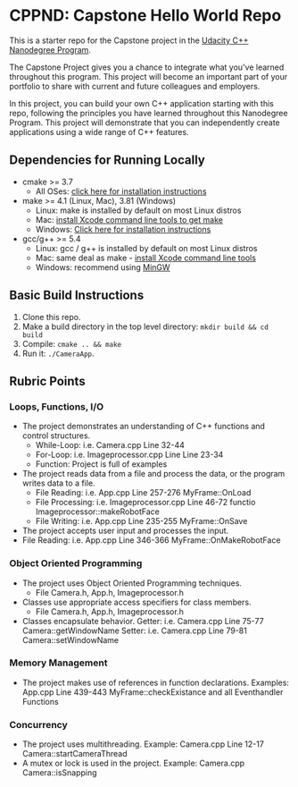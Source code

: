 # CPPND: Capstone Hello World Repo

This is a starter repo for the Capstone project in the [Udacity C++ Nanodegree Program](https://www.udacity.com/course/c-plus-plus-nanodegree--nd213).

The Capstone Project gives you a chance to integrate what you've learned throughout this program. This project will become an important part of your portfolio to share with current and future colleagues and employers.

In this project, you can build your own C++ application starting with this repo, following the principles you have learned throughout this Nanodegree Program. This project will demonstrate that you can independently create applications using a wide range of C++ features.

## Dependencies for Running Locally
* cmake >= 3.7
  * All OSes: [click here for installation instructions](https://cmake.org/install/)
* make >= 4.1 (Linux, Mac), 3.81 (Windows)
  * Linux: make is installed by default on most Linux distros
  * Mac: [install Xcode command line tools to get make](https://developer.apple.com/xcode/features/)
  * Windows: [Click here for installation instructions](http://gnuwin32.sourceforge.net/packages/make.htm)
* gcc/g++ >= 5.4
  * Linux: gcc / g++ is installed by default on most Linux distros
  * Mac: same deal as make - [install Xcode command line tools](https://developer.apple.com/xcode/features/)
  * Windows: recommend using [MinGW](http://www.mingw.org/)

## Basic Build Instructions

1. Clone this repo.
2. Make a build directory in the top level directory: `mkdir build && cd build`
3. Compile: `cmake .. && make`
4. Run it: `./CameraApp`.

## Rubric Points
### Loops, Functions, I/O
* The project demonstrates an understanding of C++ functions and control structures.
  * While-Loop: i.e. Camera.cpp Line 32-44
  * For-Loop: i.e. Imageprocessor.cpp Line Line 23-34
  * Function: Project is full of examples
* The project reads data from a file and process the data, or the program writes data to a file.
  * File Reading: i.e. App.cpp Line 257-276 MyFrame::OnLoad
  * File Processing: i.e. Imageprocessor.cpp Line 46-72 functio Imageprocessor::makeRobotFace
  * File Writing:  i.e. App.cpp Line 235-255 MyFrame::OnSave
* The project accepts user input and processes the input.
 * File Reading: i.e. App.cpp Line 346-366 MyFrame::OnMakeRobotFace
 
### Object Oriented Programming
* The project uses Object Oriented Programming techniques.
  * File Camera.h, App.h, Imageprocessor.h
* Classes use appropriate access specifiers for class members.
  * File Camera.h, App.h, Imageprocessor.h
* Classes encapsulate behavior.
  Getter: i.e. Camera.cpp Line 75-77 Camera::getWindowName
  Setter: i.e. Camera.cpp Line 79-81 Camera::setWindowName

### Memory Management
* The project makes use of references in function declarations.
  Examples: App.cpp Line 439-443 MyFrame::checkExistance and all Eventhandler Functions

### Concurrency
* The project uses multithreading.
  Example: Camera.cpp Line 12-17 Camera::startCameraThread
* A mutex or lock is used in the project.
  Example: Camera.cpp Camera::isSnapping
